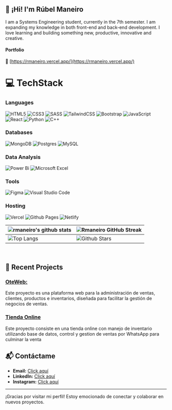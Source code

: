  ## 👋 ¡Hi! I'm Rúbel Maneiro

I am a Systems Engineering student, currently in the 7th semester. I am expanding my knowledge in both front-end and back-end development. I love learning and building something new, productive, innovative and creative.

#### Portfolio 
🔗 [https://rmaneiro.vercel.app/](https://rmaneiro.vercel.app/)
# 💻 TechStack
### Languages
![HTML5](https://img.shields.io/badge/html5-%23E34F26.svg?style=for-the-badge&logo=html5&logoColor=white) ![CSS3](https://img.shields.io/badge/css3-%231572B6.svg?style=for-the-badge&logo=css3&logoColor=white)  ![SASS](https://img.shields.io/badge/SASS-hotpink.svg?style=for-the-badge&logo=SASS&logoColor=white) ![TailwindCSS](https://img.shields.io/badge/tailwindcss-%2338B2AC.svg?style=for-the-badge&logo=tailwind-css&logoColor=white) ![Bootstrap](https://img.shields.io/badge/bootstrap-%23563D7C.svg?style=for-the-badge&logo=bootstrap&logoColor=white) ![JavaScript](https://img.shields.io/badge/javascript-%23323330.svg?style=for-the-badge&logo=javascript&logoColor=%23F7DF1E) ![React](https://img.shields.io/badge/react-%2320232a.svg?style=for-the-badge&logo=react&logoColor=%2361DAFB) 
![Python](https://img.shields.io/badge/python-3670A0?style=for-the-badge&logo=python&logoColor=ffdd54)
![C++](https://img.shields.io/badge/c++-%2300599C.svg?style=for-the-badge&logo=c%2B%2B&logoColor=white)

### Databases
![MongoDB](https://img.shields.io/badge/MongoDB-%234ea94b.svg?style=for-the-badge&logo=mongodb&logoColor=white)
![Postgres](https://img.shields.io/badge/postgres-%23316192.svg?style=for-the-badge&logo=postgresql&logoColor=white)
![MySQL](https://img.shields.io/badge/mysql-4479A1.svg?style=for-the-badge&logo=mysql&logoColor=white)


### Data Analysis
![Power Bi](https://img.shields.io/badge/power_bi-F2C811?style=for-the-badge&logo=powerbi&logoColor=black)
![Microsoft Excel](https://img.shields.io/badge/Microsoft_Excel-217346?style=for-the-badge&logo=microsoft-excel&logoColor=white)

### Tools
![Figma](https://img.shields.io/badge/figma-%23F24E1E.svg?style=for-the-badge&logo=figma&logoColor=white)
![Visual Studio Code](https://img.shields.io/badge/Visual%20Studio%20Code-0078d7.svg?style=for-the-badge&logo=visual-studio-code&logoColor=white)

### Hosting
![Vercel](https://img.shields.io/badge/vercel-%23000000.svg?style=for-the-badge&logo=vercel&logoColor=white)
![Github Pages](https://img.shields.io/badge/github%20pages-121013?style=for-the-badge&logo=github&logoColor=white)
![Netlify](https://img.shields.io/badge/netlify-%23000000.svg?style=for-the-badge&logo=netlify&logoColor=#00C7B7)


| ![rmaneiro's github stats](https://github-readme-stats.vercel.app/api?username=rmaneiro28&show_icons=true&theme=tokyonight) | ![Rmaneiro GitHub Streak](https://github-readme-streak-stats.herokuapp.com/?user=rmaneiro28&theme=tokyonight) |
| --- | --- |
| ![Top Langs](https://github-readme-stats.vercel.app/api/top-langs/?username=rmaneiro28&theme=tokyonight) | ![Github Stars](https://github-readme-stats.vercel.app/api?username=rmaneiro28&show_icons=true&locale=en&count_private=true&hide_rank=true&custom_title=My%20GitHub%20Stats&disable_animations=true&theme=tokyonight) |



<br/>


<p>

## 📝 Recent Projects
### [ OteWeb: ](https://github.com/rmaneiro28/oteweb-frontend)<br>
Este proyecto es una plataforma web para la administración de ventas, clientes, productos e inventarios, diseñada para facilitar la gestión de negocios de ventas.<br>

### [ Tienda Online ](https://github.com/rmaneiro28/nike-project)<br>
Este proyecto consiste en una tienda online con manejo de inventario utilizando base de datos, control y gestion de ventas por WhatsApp para culminar la venta
</p>

## 📬 Contáctame

- **Email:** [Click aquí](mailto:rmaneiro28@gmail.com)
- **LinkedIn:** [Click aquí](https://www.linkedin.com/in/r%C3%BAbel-maneiro-775931204/)
- **Instagram:** [Click aquí](https://instagram.com/rmaneiro28)

---

¡Gracias por visitar mi perfil! Estoy emocionado de conectar y colaborar en nuevos proyectos.

